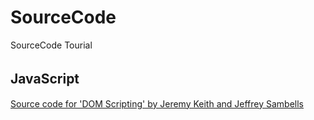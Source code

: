 # SourceCode
SourceCode Tourial

## JavaScript　　　
[Source code for 'DOM Scripting' by Jeremy Keith and Jeffrey Sambells](https://github.com/Apress/dom-scripting-10)

